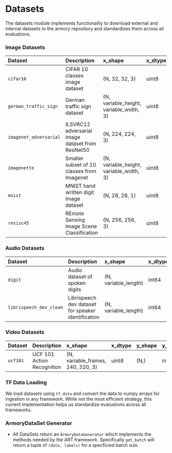 # Datasets

The datasets module implements functionality to download external and internal 
datasets to the armory repository and standardizes them across all evaluations.

### Image Datasets

| Dataset    | Description | x_shape | x_dtype  | y_shape  | y_dtype |
|:---------- |:----------- |:------- |:-------- |:-------- |:------- |
| `cifar10` | CIFAR 10 classes image dataset | (N, 32, 32, 3) | uint8 | (N,) | int64 |
| `german_traffic_sign` | German traffic sign dataset | (N, variable_height, variable_width, 3) | uint8 | (N,) | int64 |
| `imagenet_adversarial` | ILSVRC12 adversarial image dataset from ResNet50 | (N, 224, 224, 3) | uint8 | (N,) | int64 |
| `imagenette` | Smaller subset of 10 classes from Imagenet | (N, variable_height, variable_width, 3) | uint8  | (N,) | int64 |
| `mnist` | MNIST hand written digit image dataset | (N, 28, 28, 1) | uint8 | (N,) | int64 |
| `resisc45` | REmote Sensing Image Scene Classification | (N, 256, 256, 3) | uint8 | (N,) | int64 |

### Audio Datasets
| Dataset    | Description | x_shape | x_dtype  | y_shape  | y_dtype |
|:---------- |:----------- |:------- |:-------- |:-------- |:------- |
| `digit` | Audio dataset of spoken digits | (N, variable_length) | int64 | (N,) | int64 |
| `librispeech_dev_clean` | Librispeech dev dataset for speaker identification  | (N, variable_length)  | int64 | (N,)  | int64 |

### Video Datasets
| Dataset    | Description | x_shape | x_dtype  | y_shape  | y_dtype |
|:---------- |:----------- |:------- |:-------- |:-------- |:------- |
| `ucf101` | UCF 101 Action Recognition | (N, variable_frames, 240, 320, 3) | uint8 | (N,) | int64 |


### TF Data Loading
We load datasets using `tf.data` and convert the data to numpy arrays for ingestion in 
any framework. While not the most efficient strategy, this current implementation 
helps us standardize evaluations across all frameworks.

### ArmoryDataSet Generator
*  All DataSets return an `ArmoryDataGenerator` which implements the methods needed 
by the ART framework. Specifically `get_batch` will return a tuple of `(data, labels)` 
for a specficied batch size.
